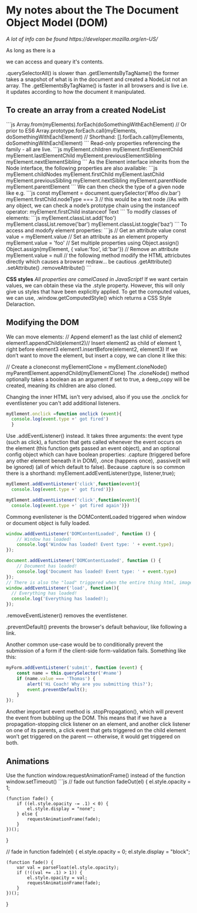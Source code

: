 <h1> My notes about the The Document Object Model (DOM)</h1>
<i> A lot of info can be found https://developer.mozilla.org/en-US/</i>

As long as there is a <div> we can access and queary it's contents. 

.querySelectorAll() is slower than .getElementsByTagName() the former takes a snapshot of what is in the document and created a NodeList not an array. The .getElementsByTagName() is faster in all browsers and is live i.e. it updates according to how the document it manipulated. 

<h2> To create an array from a created NodeList </h2>
 ```js
 Array.from(myElements).forEach(doSomethingWithEachElement)
// Or prior to ES6
Array.prototype.forEach.call(myElements, doSomethingWithEachElement)
// Shorthand:
[].forEach.call(myElements, doSomethingWithEachElement)
``` 
Read-only properties referencing the family - all are live.
```js
myElement.children
myElement.firstElementChild
myElement.lastElementChild
myElement.previousElementSibling
myElement.nextElementSibling
```
As the Element interface inherits from the Node interface, the following properties are also available:
```js
myElement.childNodes
myElement.firstChild
myElement.lastChild
myElement.previousSibling
myElement.nextSibling
myElement.parentNode
myElement.parentElement
``` 
We can then check the type of a given node like e.g.
```js
const myElement = document.querySelector('#foo div.bar')
myElement.firstChild.nodeType === 3
// this would be a text node
//As with any object, we can check a node’s prototype chain using the instanceof operator:
myElement.firstChild instanceof Text
```
To modify classes of elements:
```js
myElement.classList.add('foo')
myElement.classList.remove('bar')
myElement.classList.toggle('baz')
``` 
To access and modofy element properties: 
```js
// Get an attribute value
const value = myElement.value
// Set an attribute as an element property
myElement.value = 'foo'
// Set multiple properties using Object.assign()
Object.assign(myElement, {
  value:'foo',
  id:'bar'})
// Remove an attribute
myElement.value = null
// the following method modify the HTML attricbutes directly which causes a browser redraw... be cautious 
.getAttribute()
.setAttribute()
.removeAttribute()
```

<b> CSS styles</b>
<i>All properties are camelCased in JavaScript!</i>
If we want certain values, we can obtain these via the .style property. However, this will only give us styles that have been explicitly applied. To get the computed values, we can use, .window.getComputedStyle() which returns a CSS Style Delaraction. 

<h2> Modifying the DOM </h2>
We can move elements:
// Append element1 as the last child of element2
element1.appendChild(element2)// Insert element2 as child of element 1, right before element3
element1.insertBefore(element2, element3)
If we don’t want to move the element, but insert a copy, we can clone it like this:

// Create a cloneconst myElementClone = myElement.cloneNode()
myParentElement.appendChild(myElementClone)
The .cloneNode() method optionally takes a boolean as an argument if set to true, a deep_copy will be created, meaning its children are also cloned.

Changing the inner HTML isn't very advised, also if you use the .onclick for eventlistener you can't add additional listeners. 
```js
myElement.onclick =function onclick (event){
  console.log(event.type +' got fired')
  }
```
Use .addEventListener() instead. It takes three arguments: the event type (such as click), a function that gets called whenever the event occurs on the element (this function gets passed an event object), and an optional config object which can have boolean properties: .capture (triggered before any other element beneath it in DOM), .once (happens once), .passive(it will be ignored) (all of which default to false). Because .capture is so common there is a shorthand: myElement.addEventListener(type, listener,true);
```js
myElement.addEventListener('click',function(event){
  console.log(event.type +' got fired')})

myElement.addEventListener('click',function(event){
  console.log(event.type +' got fired again')})
```
Commong evenlistener is the DOMContentLoaded triggered when window or document object is fully loaded. 
```js
window.addEventListener('DOMContentLoaded', function () {
    // Window has loaded!
    console.log('Window has loaded! Event type: ' + event.type);
});

document.addEventListener('DOMContentLoaded', function () {
    // Document has loaded!
    console.log('Document has loaded! Event type: ' + event.type)
});
// There is also the "load" triggered when the entire thing html, images etc is loaded. the Load event isn't triggered on 'document'
window.addEventListener('load', function(){
  // Everything has loaded!
  console.log('Everything has loaded!);
});
```
.removeEventListener() removes the eventlistener. 

.preventDefault() prevents the browser's default behaviour, like following a link. 

Another common use-case would be to conditionally prevent the submission of a form if the client-side form-validation fails. Something like this:
```js
myForm.addEventListener('submit', function (event) {
    const name = this.querySelector('#name')
    if (name.value === 'Thomas') {
        alert('Hi Coach! Why are you submitting this?');
        event.preventDefault();
    }
});
```
Another important event method is .stopPropagation(), which will prevent the event from bubbling up the DOM. This means that if we have a propagation-stopping click listener on an element, and another click listener on one of its parents, a click event that gets triggered on the child element won’t get triggered on the parent — otherwise, it would get triggered on both.

<h2> Animations </h2>
Use the function window.requestAnimationFrame() instead of the function window.setTimeout()
```js
// fade out
function fadeOut(el) {
    el.style.opacity = 1;

    (function fade() {
        if ((el.style.opacity -= .1) < 0) {
            el.style.display = "none";
        } else {
            requestAnimationFrame(fade);
        }
    })();
}

// fade in
function fadeIn(el) {
    el.style.opacity = 0;
    el.style.display = "block";

    (function fade() {
        var val = parseFloat(el.style.opacity);
        if (!((val += .1) > 1)) {
            el.style.opacity = val;
            requestAnimationFrame(fade);
        }
    })();
}
```

